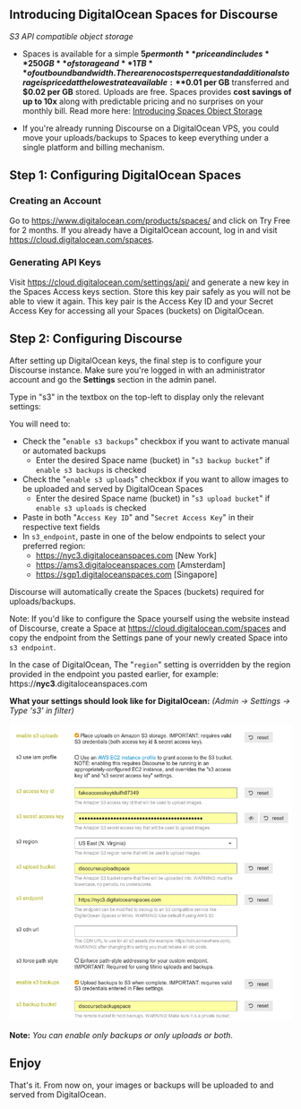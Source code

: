 ## Introducing DigitalOcean Spaces for Discourse
_S3 API compatible object storage_

* Spaces is available for a simple **$5 per month** price and includes **250GB** of storage and **1TB** of outbound bandwidth. There are no costs per request and additional storage is priced at the lowest rate available: **$0.01 per GB** transferred and **$0.02 per GB** stored. Uploads are free. Spaces provides **cost savings of up to 10x** along with predictable pricing and no surprises on your monthly bill. Read more here: [Introducing Spaces Object Storage](https://blog.digitalocean.com/introducing-spaces-object-storage/)

* If you're already running Discourse on a DigitalOcean VPS, you could move your uploads/backups to Spaces to keep everything under a single platform and billing mechanism. 
## Step 1: Configuring DigitalOcean Spaces

### Creating an Account

Go to https://www.digitalocean.com/products/spaces/ and click on Try Free for 2 months. If you already have a DigitalOcean account, log in and visit https://cloud.digitalocean.com/spaces.

### Generating API Keys

Visit https://cloud.digitalocean.com/settings/api/ and generate a new key in the Spaces Access keys section. Store this key pair safely as you will not be able to view it again. This key pair is the Access Key ID and your Secret Access Key for accessing all your Spaces (buckets) on DigitalOcean.

## Step 2: Configuring Discourse

After setting up DigitalOcean keys, the final step is to configure your Discourse instance. Make sure you're logged in with an administrator account and go the **Settings** section in the admin panel.

Type in "s3" in the textbox on the top-left to display only the relevant settings:

You will need to:

- Check the "`enable s3 backups`" checkbox if you want to activate manual or automated backups
  - Enter the desired Space name (bucket) in "`s3 backup bucket`" if `enable s3 backups` is checked
- Check the "`enable s3 uploads`" checkbox if you want to allow images to be uploaded and served by DigitalOcean Spaces
  - Enter the desired Space name (bucket) in "`s3 upload bucket`" if `enable s3 uploads` is checked
- Paste in both "`Access Key ID`" and "`Secret Access Key`" in their respective text fields
- In `s3_endpoint`, paste in one of the below endpoints to select your preferred region:
  - https://nyc3.digitaloceanspaces.com [New York]
  - https://ams3.digitaloceanspaces.com [Amsterdam]
  - https://sgp1.digitaloceanspaces.com [Singapore]

Discourse will automatically create the Spaces (buckets) required for uploads/backups.

Note: If you'd like to configure the Space yourself using the website instead of Discourse, create a Space at https://cloud.digitalocean.com/spaces and copy the endpoint from the Settings pane of your newly created Space into `s3 endpoint`.

In the case of DigitalOcean, The "`region`" setting is overridden by the region provided in the endpoint you pasted earlier, for example: https://**nyc3**.digitaloceanspaces.com


**What your settings should look like for DigitalOcean:**
_(Admin -> Settings -> Type 's3' in filter)_

![settings|473x500](settings.png)

**Note:** _You can enable only backups or only uploads or both._

## Enjoy

That's it. From now on, your images or backups will be uploaded to and served from DigitalOcean. 

